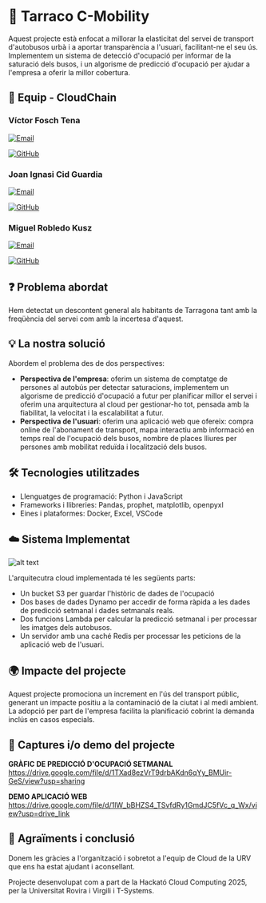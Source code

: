 # 📌 Tarraco C-Mobility

Aquest projecte està enfocat a millorar la elasticitat del servei de transport d'autobusos urbà i a aportar transparència a l'usuari, facilitant-ne el seu ús. Implementem un sistema de detecció d'ocupació per informar de la saturació dels busos, i un algorisme de predicció d'ocupació per ajudar a l'empresa a oferir la millor cobertura.

## 👥 Equip - CloudChain

### Víctor Fosch Tena

[![Email](https://img.shields.io/badge/Email-<adreca-correu1>-blue)](mailto:victor.fosch@estudiants.urv.cat)

[![GitHub](https://img.shields.io/badge/GitHub-<nom-usuari-github1>-black?logo=github)](https://github.com/V0NINE)

### Joan Ignasi Cid Guardia

[![Email](https://img.shields.io/badge/Email-<adreca-correu2>-blue)](mailto:joanignasi.cid@estudiants.urv.cat)

[![GitHub](https://img.shields.io/badge/GitHub-<nom-usuari-github2>-black?logo=github)](https://github.com/JoanICG)


### Miguel Robledo Kusz

[![Email](https://img.shields.io/badge/Email-<adreca-correu3>-blue)](mailto:miguel.robledo@estudiants.urv.cat)

[![GitHub](https://img.shields.io/badge/GitHub-<nom-usuari-github3>-black?logo=github)](https://github.com/mrobledo07)


## ❓ Problema abordat

Hem detectat un descontent general als habitants de Tarragona tant amb la freqüència del servei com amb la incertesa d'aquest. 

## 💡 La nostra solució

Abordem el problema des de dos perspectives:
 - **Perspectiva de l'empresa**: oferim un sistema de comptatge de persones al autobús per detectar saturacions, implementem un algorisme de predicció d'ocupació a futur per planificar millor el  servei i oferim una arquitectura al cloud per gestionar-ho tot, pensada amb la fiabilitat, la velocitat i la escalabilitat a futur.
 - **Perspectiva de l'usuari**: oferim una aplicació web que ofereix: compra online de l'abonament de transport, mapa interactiu amb informació en temps real de l'ocupació dels busos, nombre de places lliures per persones amb mobilitat reduïda i localització dels busos. 

## 🛠️ Tecnologies utilitzades

- Llenguatges de programació: Python i JavaScript 
- Frameworks i llibreries: Pandas, prophet, matplotlib, openpyxl  
- Eines i plataformes: Docker, Excel, VSCode

## ☁️ Sistema Implementat

![alt text](DiagramaCloud.png)

L'arquitecutra cloud implementada té les següents parts:
 - Un bucket S3 per guardar l'històric de dades de l'ocupació
 - Dos bases de dades Dynamo per accedir de forma ràpida a les dades de predicció setmanal i dades setmanals reals.
 - Dos funcions Lambda per calcular la predicció setmanal i per processar les imatges dels autobusos.
 - Un servidor amb una caché Redis per processar les peticions de la aplicació web de l'usuari. 

## 🌍 Impacte del projecte

Aquest projecte promociona un increment en l'ús del transport públic, generant un impacte positiu a la contaminació de la ciutat i al medi ambient. La adopció per part de l'empresa facilita la planificació cobrint la demanda inclús en casos especials.

## 📸 Captures i/o demo del projecte

**GRÀFIC DE PREDICCIÓ D'OCUPACIÓ SETMANAL**
https://drive.google.com/file/d/1TXad8ezVrT9drbAKdn6qYy_BMUir-GeS/view?usp=sharing

**DEMO APLICACIÓ WEB**
https://drive.google.com/file/d/1lW_bBHZS4_TSvfdRy1GmdJC5fVc_q_Wx/view?usp=drive_link

## 🙌 Agraïments i conclusió

Donem les gràcies a l'organització i sobretot a l'equip de Cloud de la URV que ens ha estat ajudant i aconsellant.

Projecte desenvolupat com a part de la Hackató Cloud Computing 2025, per la Universitat Rovira i Virgili i T-Systems.
